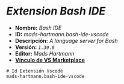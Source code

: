 <!-- Autor: Daniel Benjamin Perez Morales -->
<!-- GitHub: https://github.com/DanielPerezMoralesDev13 -->
<!-- Correo electrónico: danielperezdev@proton.me -->

# ***Extension Bash IDE***

- **Nombre:** *Bash IDE*
- **ID:** *mads-hartmann.bash-ide-vscode*
- **Descripción:** *A language server for Bash*
- **Versión:** *`1.39.0`*
- **Editor:** *Mads Hartmann*
- **[Vínculo de VS Marketplace](https://marketplace.visualstudio.com/items?itemName=mads-hartmann.bash-ide-vscode "https://marketplace.visualstudio.com/items?itemName=mads-hartmann.bash-ide-vscode")**

```plaintext
# Id Extensión Vscode
mads-hartmann.bash-ide-vscode
```
